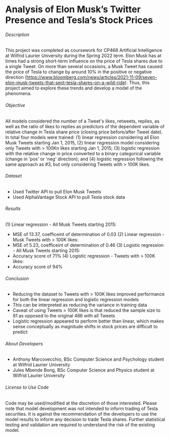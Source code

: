 # Analysis of Elon Musk’s Twitter Presence and Tesla’s Stock Prices

###### Description
This project was completed as coursework for CP468 Artificial Intelligence at Wilfrid Laurier University during the Spring 2022 term. Elon Musk has at times had a strong short-term influence on the price of Tesla shares due to a single Tweet. On more than several occasions, a Musk Tweet has caused the price of Tesla to change by around 10% in the positive or negative direction (https://www.bloomberg.com/news/articles/2021-11-09/seven-elon-musk-tweets-that-sent-tesla-shares-on-a-wild-ride). Thus, this project aimed to explore these trends and develop a model of the phenomena.

###### Objective
All models considered the number of a Tweet's likes, retweets, replies, as well as the ratio of likes to replies as predictors of the dependent variable of relative change in Tesla share price (closing price before/after Tweet date). In total four models were trained: (1) linear regression considering all Elon Musk Tweets starting Jan 1, 2015, (2) linear regression model considering only Tweets with > 100Kn likes starting Jan 1, 2015; (3) logistic regression with the relative change in price converted to a binary categorical variable (change in 'pos' or 'neg' direction); and (4) logistic regression following the same approach as #3, but only considering Tweets with > 100K likes.

###### Dataset
- Used Twitter API to pull Elon Musk Tweets
- Used AlphaVantage Stock API to pull Tesla stock data

###### Results
(1) Linear regression - All Musk Tweets starting 2015:
  - MSE of 13.37, coefficeint of determination of 0.03
(2) Linear regression - Musk Tweets with > 100K likes:
  - MSE of 5.23, coefficeint of determination of 0.46
(3) Logistic regression - All Musk Tweets starting 2015:
  - Accuracy score of 71%
 (4) Logistic regression - Tweets with > 100K likes:
  - Accuracy score of 94%

###### Conclusion
- Reducing the dataset to Tweets with > 100K likes improved performance for both the linear regression and logistic regression models
- This can be interpreted as reducing the variance in training data
- Caveat of using Tweets > 100K likes is that reduced the sample size to 81 as opposed to the original 486 with all Tweets
- Logistic regression appeared to perform better than linear, which makes sense conceptually as magnitude shifts in stock prices are difficult to predict

###### About Developers
- Anthony Marcovecchio, BSc Computer Science and Psychology student at Wilfrid Laurier University
- Jules Mbende Bong, BSc Computer Science and Physics student at Wilfrid Laurier University

###### License to Use Code
Code may be used/modified at the discretion of those interested. Please note that model development was not intended to inform trading of Tesla securities. It is against the recommendation of the developers to use the model results to inform any decision to trade Tesla shares. Further statistical testing and validation are required to understand the risk of the existing model. 
